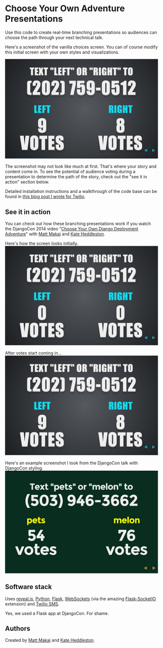 # Choose Your Own Adventure Presentations
Use this code to create real-time branching presentations so 
audiences can choose the path through your next technical talk.

Here's a screenshot of the vanilla choices screen. You can of course modify
this initial screen with your own styles and visualizations.

<img src="./cyoa/static/img/cyoa-choices.jpg">

The screenshot may not look like much at first. That's where your story and
content come in. To see the potential of audience voting during a presentation
to determine the path of the story, check out the "see it in action" section
below.

Detailed installation instructions and a walkthrough of the code base
can be found in 
[this blog post I wrote for Twilio](https://www.twilio.com/blog/2014/11/choose-your-own-adventure-presentations-with-reveal-js-python-and-websockets.html).


## See it in action
You can check out how
these branching presentations work if you watch the DjangoCon 2014 video 
"[Choose Your Own Django Deployment Adventure](https://www.youtube.com/watch?v=QrFEKghISEI)" 
with [Matt Makai](https://twitter.com/mattmakai) and 
[Kate Heddleston](https://twitter.com/heddle317). 

Here's how the screen looks initially.
<img src="./cyoa/static/img/cyoa-no-votes.jpg">

After votes start coming in...
<img src="./cyoa/static/img/cyoa-choices.jpg">


Here's an example screenshot I took from the DjangoCon talk with DjangoCon
styling.
<img src="./cyoa/static/img/djangocon.jpg">



## Software stack
Uses 
[reveal.js](http://lab.hakim.se/reveal-js/#/), 
[Python](https://www.python.org/), 
[Flask](http://flask.pocoo.org/), 
[WebSockets](http://en.wikipedia.org/wiki/WebSocket) 
(via the amazing 
[Flask-SocketIO](https://flask-socketio.readthedocs.org/en/latest/) 
extension) and [Twilio SMS](https://www.twilio.com/sms).

Yes, we used a Flask app at DjangoCon. For shame.


## Authors
Created by [Matt Makai](http://github.com/makaimc) and 
[Kate Heddleston](https://github.com/heddle317). 
